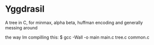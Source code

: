 # Yggdrasil
A tree in C, for minmax, alpha beta, huffman encoding and generally messing around

the way Im compilling this: $ gcc -Wall -o main main.c tree.c common.c